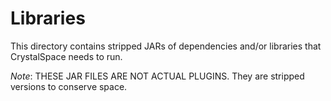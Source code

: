 # Libraries

This directory contains stripped JARs of dependencies and/or libraries that CrystalSpace needs to run.

*Note*: THESE JAR FILES ARE NOT ACTUAL PLUGINS. They are stripped versions to conserve space.
